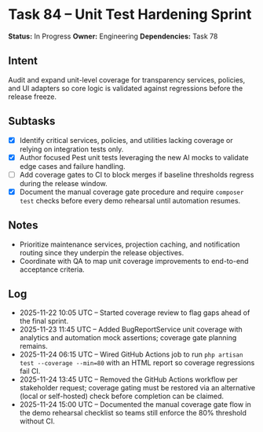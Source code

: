 # Task 84 – Unit Test Hardening Sprint

**Status:** In Progress
**Owner:** Engineering
**Dependencies:** Task 78

## Intent
Audit and expand unit-level coverage for transparency services, policies, and UI adapters so core logic is validated against regressions before the release freeze.

## Subtasks
- [x] Identify critical services, policies, and utilities lacking coverage or relying on integration tests only.
- [x] Author focused Pest unit tests leveraging the new AI mocks to validate edge cases and failure handling.
- [ ] Add coverage gates to CI to block merges if baseline thresholds regress during the release window.
- [x] Document the manual coverage gate procedure and require `composer test` checks before every demo rehearsal until automation resumes.

## Notes
- Prioritize maintenance services, projection caching, and notification routing since they underpin the release objectives.
- Coordinate with QA to map unit coverage improvements to end-to-end acceptance criteria.

## Log
- 2025-11-22 10:05 UTC – Started coverage review to flag gaps ahead of the final sprint.
- 2025-11-23 11:45 UTC – Added BugReportService unit coverage with analytics and automation mock assertions; coverage gate planning remains.
- 2025-11-24 06:15 UTC – Wired GitHub Actions job to run `php artisan test --coverage --min=80` with an HTML report so coverage regressions fail CI.
- 2025-11-24 13:45 UTC – Removed the GitHub Actions workflow per stakeholder request; coverage gating must be restored via an alternative (local or self-hosted) check before completion can be claimed.
- 2025-11-24 15:00 UTC – Documented the manual coverage gate flow in the demo rehearsal checklist so teams still enforce the 80% threshold without CI.
